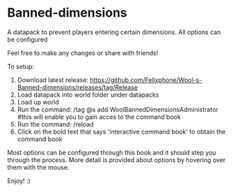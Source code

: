 # Banned-dimensions
A datapack to prevent players entering certain dimensions. All options can be configured 

Feel free to make any changes or share with friends!

To setup:
1. Download latest release: https://github.com/Felixphone/Wool-s-Banned-dimensions/releases/tag/Release
2. Load datapack into world folder under datapacks
3. Load up world
4. Run the command: /tag @s add WoolBannedDimensionsAdministrator #this will enable you to gain acces to the command book
5. Run the command: /reload
6. Click on the bold text that says 'interactive command book' to obtain the command book

Most options can be configured through this book and it should step you through the process. More detail is provided about options by hovering over them with the mouse.

Enjoy! :)
